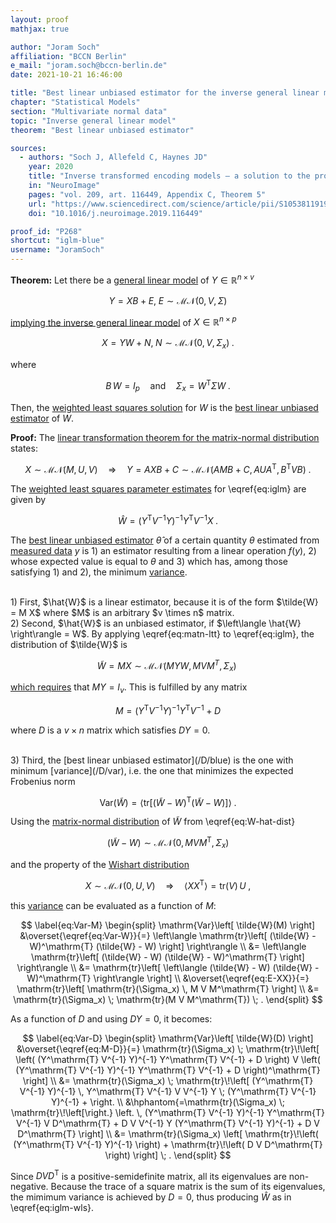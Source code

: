 ```yaml
---
layout: proof
mathjax: true

author: "Joram Soch"
affiliation: "BCCN Berlin"
e_mail: "joram.soch@bccn-berlin.de"
date: 2021-10-21 16:46:00

title: "Best linear unbiased estimator for the inverse general linear model"
chapter: "Statistical Models"
section: "Multivariate normal data"
topic: "Inverse general linear model"
theorem: "Best linear unbiased estimator"

sources:
  - authors: "Soch J, Allefeld C, Haynes JD"
    year: 2020
    title: "Inverse transformed encoding models – a solution to the problem of correlated trial-by-trial parameter estimates in fMRI decoding"
    in: "NeuroImage"
    pages: "vol. 209, art. 116449, Appendix C, Theorem 5"
    url: "https://www.sciencedirect.com/science/article/pii/S1053811919310407"
    doi: "10.1016/j.neuroimage.2019.116449"

proof_id: "P268"
shortcut: "iglm-blue"
username: "JoramSoch"
---
```



**Theorem:** Let there be a [general linear model](/D/glm) of $Y \in \mathbb{R}^{n \times v}$

$$ \label{eq:glm}
Y = X B + E, \; E \sim \mathcal{MN}(0, V, \Sigma)
$$

[implying the inverse general linear model](/P/iglm-dist) of $X \in \mathbb{R}^{n \times p}$

$$ \label{eq:iglm}
X = Y W + N, \; N \sim \mathcal{MN}(0, V, \Sigma_x) \; .
$$

where 

$$ \label{eq:BW-Sx}
B \, W = I_p \quad \text{and} \quad \Sigma_x = W^\mathrm{T} \Sigma W \; .
$$

Then, the [weighted least squares solution](/P/glm-wls) for $W$ is the [best linear unbiased estimator](/D/blue) of $W$.


**Proof:** The [linear transformation theorem for the matrix-normal distribution](/P/matn-ltt) states:

$$ \label{eq:matn-ltt}
X \sim \mathcal{MN}(M, U, V) \quad \Rightarrow \quad Y = AXB + C \sim \mathcal{MN}(AMB+C, AUA^\mathrm{T}, B^\mathrm{T}VB) \; .
$$

The [weighted least squares parameter estimates](/P/glm-wls) for \eqref{eq:iglm} are given by

$$ \label{eq:iglm-wls}
\hat{W} = (Y^\mathrm{T} V^{-1} Y)^{-1} Y^\mathrm{T} V^{-1} X \; .
$$

The [best linear unbiased estimator](/D/blue) $\hat{\theta}$ of a certain quantity $\theta$ estimated from [measured data](/D/data) $y$ is 1) an estimator resulting from a linear operation $f(y)$, 2) whose expected value is equal to $\theta$ and 3) which has, among those satisfying 1) and 2), the minimum [variance](/D/var).

<br>
1) First, $\hat{W}$ is a linear estimator, because it is of the form $\tilde{W} = M X$ where $M$ is an arbitrary $v \times n$ matrix.

<br>
2) Second, $\hat{W}$ is an unbiased estimator, if $\left\langle \hat{W} \right\rangle = W$. By applying \eqref{eq:matn-ltt} to \eqref{eq:iglm}, the distribution of $\tilde{W}$ is

$$ \label{eq:W-hat-dist}
\tilde{W} = M X \sim \mathcal{MN}(M Y W, M V M^T, \Sigma_x) \;
$$

[which requires](/P/matn-mean) that $M Y = I_v$. This is fulfilled by any matrix

$$ \label{eq:M-D}
M = (Y^\mathrm{T} V^{-1} Y)^{-1} Y^\mathrm{T} V^{-1} + D
$$

where $D$ is a $v \times n$ matrix which satisfies $D Y = 0$.

<br>
3) Third, the [best linear unbiased estimator](/D/blue) is the one with minimum [variance](/D/var), i.e. the one that minimizes the expected Frobenius norm

$$ \label{eq:Var-W}
\mathrm{Var}\left( \tilde{W} \right) = \left\langle \mathrm{tr}\left[ (\tilde{W} - W)^\mathrm{T} (\tilde{W} - W) \right] \right\rangle \; .
$$

Using the [matrix-normal distribution](/D/matn) of $\tilde{W}$ from \eqref{eq:W-hat-dist}

$$ \label{eq:W-hat-W-dist}
\left( \tilde{W} - W \right) \sim \mathcal{MN}(0, M V M^\mathrm{T}, \Sigma_x)
$$

and the property of the [Wishart distribution](/D/wish)

$$ \label{eq:E-XX}
X \sim \mathcal{MN}(0, U, V) \quad \Rightarrow \quad \left\langle X X^\mathrm{T} \right\rangle = \mathrm{tr}(V) \, U \; ,
$$

this [variance](/D/var) can be evaluated as a function of $M$:

$$ \label{eq:Var-M}
\begin{split}
\mathrm{Var}\left[ \tilde{W}(M) \right] &\overset{\eqref{eq:Var-W}}{=} \left\langle \mathrm{tr}\left[ (\tilde{W} - W)^\mathrm{T} (\tilde{W} - W) \right] \right\rangle \\
&= \left\langle \mathrm{tr}\left[ (\tilde{W} - W) (\tilde{W} - W)^\mathrm{T} \right] \right\rangle \\
&= \mathrm{tr}\left[ \left\langle (\tilde{W} - W) (\tilde{W} - W)^\mathrm{T} \right\rangle \right] \\
&\overset{\eqref{eq:E-XX}}{=} \mathrm{tr}\left[ \mathrm{tr}(\Sigma_x) \, M V M^\mathrm{T} \right] \\
&= \mathrm{tr}(\Sigma_x) \; \mathrm{tr}(M V M^\mathrm{T}) \; .
\end{split}
$$

As a function of $D$ and using $D Y = 0$, it becomes:

$$ \label{eq:Var-D}
\begin{split}
\mathrm{Var}\left[ \tilde{W}(D) \right] &\overset{\eqref{eq:M-D}}{=} \mathrm{tr}(\Sigma_x) \; \mathrm{tr}\!\left[ \left( (Y^\mathrm{T} V^{-1} Y)^{-1} Y^\mathrm{T} V^{-1} + D \right) V \left( (Y^\mathrm{T} V^{-1} Y)^{-1} Y^\mathrm{T} V^{-1} + D \right)^\mathrm{T} \right] \\
&= \mathrm{tr}(\Sigma_x) \; \mathrm{tr}\!\left[ (Y^\mathrm{T} V^{-1} Y)^{-1} \, Y^\mathrm{T} V^{-1} V V^{-1} Y \; (Y^\mathrm{T} V^{-1} Y)^{-1} + \right. \\
&\hphantom{=\mathrm{tr}(\Sigma_x) \; \mathrm{tr}\!\left[\right.} \left. \, (Y^\mathrm{T} V^{-1} Y)^{-1} Y^\mathrm{T} V^{-1} V D^\mathrm{T} + D V V^{-1} Y (Y^\mathrm{T} V^{-1} Y)^{-1} + D V D^\mathrm{T} \right] \\
&= \mathrm{tr}(\Sigma_x) \left[ \mathrm{tr}\!\left( (Y^\mathrm{T} V^{-1} Y)^{-1} \right) + \mathrm{tr}\!\left( D V D^\mathrm{T} \right) \right] \; .
\end{split}
$$

Since $D V D^\mathrm{T}$ is a positive-semidefinite matrix, all its eigenvalues are non-negative. Because the trace of a square matrix is the sum of its eigenvalues, the mimimum variance is achieved by $D = 0$, thus producing $\hat{W}$ as in \eqref{eq:iglm-wls}.